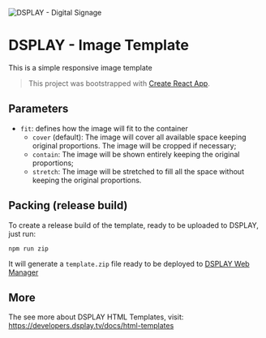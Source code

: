 ![DSPLAY - Digital Signage](https://developers.dsplay.tv/assets/images/dsplay-logo.png)

# DSPLAY - Image Template

This is a simple responsive image template

> This project was bootstrapped with [Create React App](https://github.com/facebookincubator/create-react-app).

## Parameters

- `fit`: defines how the image will fit to the container
  - `cover` (default): The image will cover all available space keeping original proportions. The image will be cropped if necessary;
  - `contain`: The image will be shown entirely keeping the original proportions;
  - `stretch`: The image will be stretched to fill all the space without keeping the original proportions.

## Packing (release build)

To create a release build of the template, ready to be uploaded to DSPLAY, just run:

```
npm run zip
```

It will generate a `template.zip` file ready to be deployed to [DSPLAY Web Manager](https://manager.dsplay.tv/template/create)

## More

The see more about DSPLAY HTML Templates, visit: https://developers.dsplay.tv/docs/html-templates